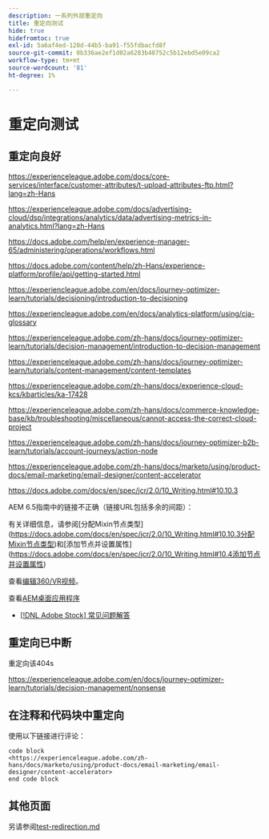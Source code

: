 ```yaml
---
description: 一系列外部重定向
title: 重定向测试
hide: true
hidefromtoc: true
exl-id: 5a6af4ed-120d-44b5-ba91-f55fdbacfd8f
source-git-commit: 0b336ae2ef1d02a6283b48752c5b12ebd5e09ca2
workflow-type: tm+mt
source-wordcount: '81'
ht-degree: 1%

---
```


# 重定向测试

## 重定向良好

<https://experienceleague.adobe.com/docs/core-services/interface/customer-attributes/t-upload-attributes-ftp.html?lang=zh-Hans>

<https://experienceleague.adobe.com/docs/advertising-cloud/dsp/integrations/analytics/data/advertising-metrics-in-analytics.html?lang=zh-Hans>

<https://docs.adobe.com/help/en/experience-manager-65/administering/operations/workflows.html>

<https://docs.adobe.com/content/help/zh-Hans/experience-platform/profile/api/getting-started.html>

<!--
<https://marketing.adobe.com/resources/help/en_US/reference/regional-data-collection.html>
-->

<https://experiencleague.adobe.com/en/docs/journey-optimizer-learn/tutorials/decisioning/introduction-to-decisioning>

<https://experiencleague.adobe.com/en/docs/analytics-platform/using/cja-glossary>

<https://experienceleague.adobe.com/zh-hans/docs/journey-optimizer-learn/tutorials/decision-management/introduction-to-decision-management>

<https://experienceleague.adobe.com/zh-hans/docs/journey-optimizer-learn/tutorials/content-management/content-templates>

<https://experienceleague.adobe.com/zh-hans/docs/experience-cloud-kcs/kbarticles/ka-17428>

<https://experienceleague.adobe.com/zh-hans/docs/commerce-knowledge-base/kb/troubleshooting/miscellaneous/cannot-access-the-correct-cloud-project>

<https://experienceleague.adobe.com/zh-hans/docs/journey-optimizer-b2b-learn/tutorials/account-journeys/action-node>

<https://experienceleague.adobe.com/zh-hans/docs/marketo/using/product-docs/email-marketing/email-designer/content-accelerator>

<https://docs.adobe.com/docs/en/spec/jcr/2.0/10_Writing.html#10.10.3>

AEM 6.5指南中的链接不正确（链接URL包括多余的间距）：

有关详细信息，请参阅[分配Mixin节点类型]&#x200B;(https://docs.adobe.com/docs/en/spec/jcr/2.0/10_Writing.html#10.10.3分配Mixin节点类型)和[添加节点并设置属性]&#x200B;(https://docs.adobe.com/docs/en/spec/jcr/2.0/10_Writing.html#10.4添加节点并设置属性)

查看[编辑360/VR视频](https://helpx.adobe.com/cn/premiere-pro/how-to/edit-360-vr-video.html)。

查看[AEM桌面应用程序](https://helpx.adobe.com/cn/experience-manager/desktop-app/aem-desktop-app.html)

* [[!DNL Adobe Stock] 常见问题解答](https://helpx.adobe.com/cn/stock/faq.html)

## 重定向已中断

重定向该404s

<https://experienceleague.adobe.com/en/docs/journey-optimizer-learn/tutorials/decision-management/nonsense>

## 在注释和代码块中重定向

使用以下链接进行评论：

<!--
<https://experienceleague.adobe.com/zh-hans/docs/marketo/using/product-docs/email-marketing/email-designer/content-accelerator>
-->

```
code block
<https://experienceleague.adobe.com/zh-hans/docs/marketo/using/product-docs/email-marketing/email-designer/content-accelerator>
end code block
```

## 其他页面

另请参阅[test-redirection.md](test-redirection.md)
